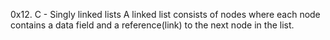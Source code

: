 0x12. C - Singly linked lists
A linked list consists of nodes where each node contains a data field and a reference(link) to the next node in the list.
